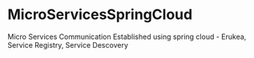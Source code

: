 # MicroServicesSpringCloud
Micro Services Communication Established using spring cloud - Erukea, Service Registry, Service Descovery 
